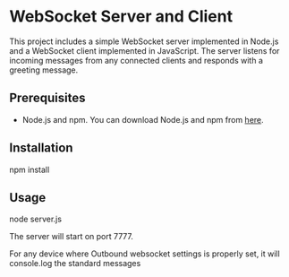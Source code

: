 # WebSocket Server and Client

This project includes a simple WebSocket server implemented in Node.js and a WebSocket client implemented in JavaScript. The server listens for incoming messages from any connected clients and responds with a greeting message.

## Prerequisites

- Node.js and npm. You can download Node.js and npm from [here](https://nodejs.org/).

## Installation

npm install

## Usage
node server.js

The server will start on port 7777.

For any device where Outbound websocket settings is properly set, it will console.log the standard messages